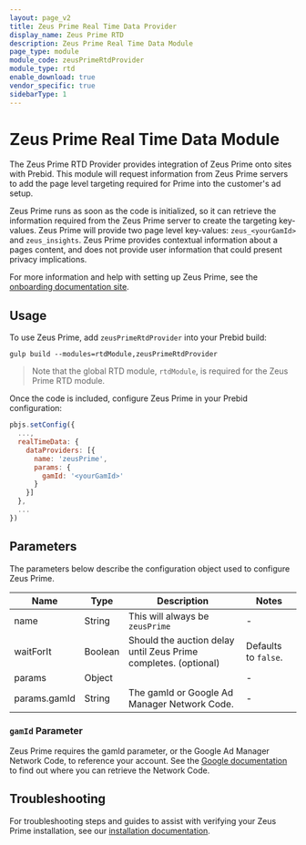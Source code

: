 ```yaml
---
layout: page_v2
title: Zeus Prime Real Time Data Provider
display_name: Zeus Prime RTD
description: Zeus Prime Real Time Data Module
page_type: module
module_code: zeusPrimeRtdProvider
module_type: rtd
enable_download: true
vendor_specific: true
sidebarType: 1
---
```


# Zeus Prime Real Time Data Module

The Zeus Prime RTD Provider provides integration of Zeus Prime onto sites with Prebid. This module will request information from Zeus Prime servers to add the page level targeting required for Prime into the customer's ad setup.

Zeus Prime runs as soon as the code is initialized, so it can retrieve the information required from the Zeus Prime server to create the targeting key-values. Zeus Prime will provide two page level key-values: `zeus_<yourGamId>` and `zeus_insights`. Zeus Prime provides contextual information about a pages content, and does not provide user information that could present privacy implications.

For more information and help with setting up Zeus Prime, see the [onboarding documentation site](https://onboarding.zeustechnology.com).

## Usage

To use Zeus Prime, add `zeusPrimeRtdProvider` into your Prebid build:

```
gulp build --modules=rtdModule,zeusPrimeRtdProvider
```

> Note that the global RTD module, `rtdModule`, is required for the Zeus Prime RTD module.

Once the code is included, configure Zeus Prime in your Prebid configuration:

```javascript
pbjs.setConfig({
  ...,
  realTimeData: {
    dataProviders: [{
      name: 'zeusPrime',
      params: {
        gamId: '<yourGamId>'
      }
    }]
  },
  ...
})
```

## Parameters

The parameters below describe the configuration object used to configure Zeus Prime.

| Name         | Type    | Description                                                             | Notes   |
| ------------ | ------- | ----------------------------------------------------------------------- | --------- |
| name         | String  | This will always be `zeusPrime`                                         | -         |
| waitForIt    | Boolean | Should the auction delay until Zeus Prime completes. (optional) | Defaults to `false`. |
| params       | Object  |                                                                         | -         |
| params.gamId | String  | The gamId or Google Ad Manager Network Code.                            | -         |

### `gamId` Parameter

Zeus Prime requires the gamId parameter, or the Google Ad Manager Network Code, to reference your account. See the [Google documentation](https://support.google.com/admanager/answer/7674889?hl=en) to find out where you can retrieve the Network Code.

## Troubleshooting

For troubleshooting steps and guides to assist with verifying your Zeus Prime installation, see our [installation documentation](https://onboarding.zeustechnology.com/docs/installation).
